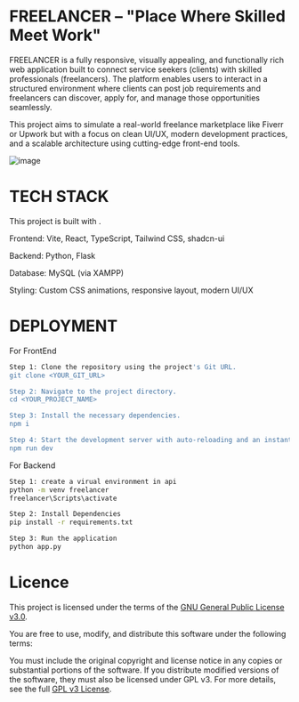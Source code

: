 # FREELANCER – "Place Where Skilled Meet Work"
FREELANCER is a fully responsive, visually appealing, and functionally rich web application built to connect service seekers (clients) with skilled professionals (freelancers). The platform enables users to interact in a structured environment where clients can post job requirements and freelancers can discover, apply for, and manage those opportunities seamlessly.

This project aims to simulate a real-world freelance marketplace like Fiverr or Upwork but with a focus on clean UI/UX, modern development practices, and a scalable architecture using cutting-edge front-end tools.

![image](https://github.com/user-attachments/assets/c8241428-675a-4be4-a834-c8a68f1b0fa2)
# TECH STACK
This project is built with .

Frontend: Vite, React, TypeScript, Tailwind CSS, shadcn-ui

Backend: Python, Flask

Database: MySQL (via XAMPP)

Styling: Custom CSS animations, responsive layout, modern UI/UX
# DEPLOYMENT
For FrontEnd
```sh
Step 1: Clone the repository using the project's Git URL.
git clone <YOUR_GIT_URL>

Step 2: Navigate to the project directory.
cd <YOUR_PROJECT_NAME>

Step 3: Install the necessary dependencies.
npm i

Step 4: Start the development server with auto-reloading and an instant preview.
npm run dev
```
For Backend 
```sh
Step 1: create a virual environment in api
python -m venv freelancer
freelancer\Scripts\activate

Step 2: Install Dependencies
pip install -r requirements.txt

Step 3: Run the application
python app.py

```
# Licence
This project is licensed under the terms of the [GNU General Public License v3.0](https://www.gnu.org/licenses/gpl-3.0.en.html).

You are free to use, modify, and distribute this software under the following terms:

You must include the original copyright and license notice in any copies or substantial portions of the software.
If you distribute modified versions of the software, they must also be licensed under GPL v3.
For more details, see the full [GPL v3 License](https://www.gnu.org/licenses/gpl-3.0.en.html).

